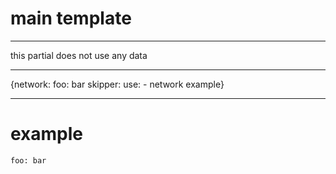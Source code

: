 # main template

---



this partial does not use any data



---

{network:
    foo: bar
skipper:
    use:
        - network
 example}

---



# example

```
foo: bar

```


